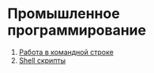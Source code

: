 # Промышленное программирование

1. [Работа в командной строке](lectures/01)
2. [Shell скрипты](lectures/02)